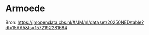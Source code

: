 # Armoede

Bron: https://jmopendata.cbs.nl/#/JM/nl/dataset/20250NED/table?dl=15AA5&ts=1572192281684
